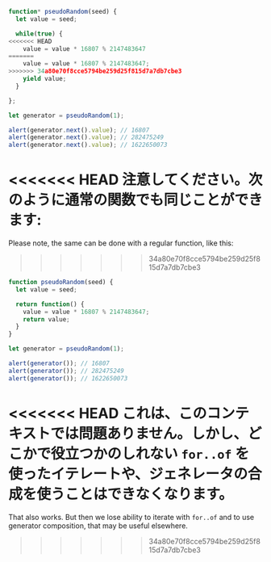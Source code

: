 ```js run demo
function* pseudoRandom(seed) {
  let value = seed;

  while(true) {
<<<<<<< HEAD
    value = value * 16807 % 2147483647
=======
    value = value * 16807 % 2147483647;
>>>>>>> 34a80e70f8cce5794be259d25f815d7a7db7cbe3
    yield value;
  }

};

let generator = pseudoRandom(1);

alert(generator.next().value); // 16807
alert(generator.next().value); // 282475249
alert(generator.next().value); // 1622650073
```

<<<<<<< HEAD
注意してください。次のように通常の関数でも同じことができます:
=======
Please note, the same can be done with a regular function, like this:
>>>>>>> 34a80e70f8cce5794be259d25f815d7a7db7cbe3

```js run
function pseudoRandom(seed) {
  let value = seed;

  return function() {
    value = value * 16807 % 2147483647;
    return value;
  }
}

let generator = pseudoRandom(1);

alert(generator()); // 16807
alert(generator()); // 282475249
alert(generator()); // 1622650073
```

<<<<<<< HEAD
これは、このコンテキストでは問題ありません。しかし、どこかで役立つかのしれない `for..of` を使ったイテレートや、ジェネレータの合成を使うことはできなくなります。
=======
That also works. But then we lose ability to iterate with `for..of` and to use generator composition, that may be useful elsewhere.
>>>>>>> 34a80e70f8cce5794be259d25f815d7a7db7cbe3
